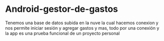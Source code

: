 # Android-gestor-de-gastos
Tenemos una base de datos subida en la nuve la cual hacemos conexion y nos permite iniciar sesión  y agregar gastos y mas, todo por una conexión y la app es una prueba funcional de un proyecto personal 
